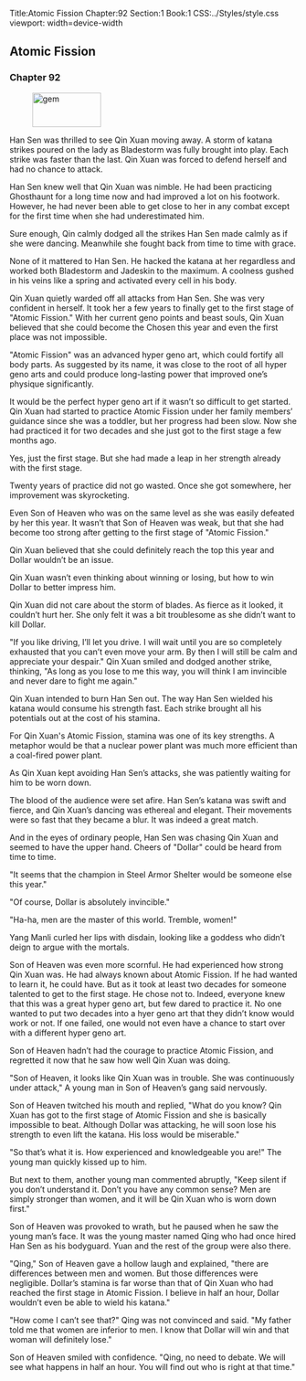 Title:Atomic Fission 
Chapter:92 
Section:1 
Book:1 
CSS:../Styles/style.css 
viewport: width=device-width
  
## Atomic Fission
### Chapter 92
  
<figure>
	<img src="../Images/gem.gif" alt="gem" id="gem" width="120" height="60" />
</figure>
  

  
Han Sen was thrilled to see Qin Xuan moving away. A storm of katana strikes poured on the lady as Bladestorm was fully brought into play. Each strike was faster than the last. Qin Xuan was forced to defend herself and had no chance to attack.

Han Sen knew well that Qin Xuan was nimble. He had been practicing Ghosthaunt for a long time now and had improved a lot on his footwork. However, he had never been able to get close to her in any combat except for the first time when she had underestimated him.

Sure enough, Qin calmly dodged all the strikes Han Sen made calmly as if she were dancing. Meanwhile she fought back from time to time with grace.

None of it mattered to Han Sen. He hacked the katana at her regardless and worked both Bladestorm and Jadeskin to the maximum. A coolness gushed in his veins like a spring and activated every cell in his body.

Qin Xuan quietly warded off all attacks from Han Sen. She was very confident in herself. It took her a few years to finally get to the first stage of "Atomic Fission." With her current geno points and beast souls, Qin Xuan believed that she could become the Chosen this year and even the first place was not impossible.

"Atomic Fission" was an advanced hyper geno art, which could fortify all body parts. As suggested by its name, it was close to the root of all hyper geno arts and could produce long-lasting power that improved one’s physique significantly.

It would be the perfect hyper geno art if it wasn’t so difficult to get started. Qin Xuan had started to practice Atomic Fission under her family members’ guidance since she was a toddler, but her progress had been slow. Now she had practiced it for two decades and she just got to the first stage a few months ago.

Yes, just the first stage. But she had made a leap in her strength already with the first stage.

Twenty years of practice did not go wasted. Once she got somewhere, her improvement was skyrocketing.

Even Son of Heaven who was on the same level as she was easily defeated by her this year. It wasn’t that Son of Heaven was weak, but that she had become too strong after getting to the first stage of "Atomic Fission."

Qin Xuan believed that she could definitely reach the top this year and Dollar wouldn’t be an issue.

Qin Xuan wasn’t even thinking about winning or losing, but how to win Dollar to better impress him.

Qin Xuan did not care about the storm of blades. As fierce as it looked, it couldn’t hurt her. She only felt it was a bit troublesome as she didn’t want to kill Dollar.

"If you like driving, I’ll let you drive. I will wait until you are so completely exhausted that you can’t even move your arm. By then I will still be calm and appreciate your despair." Qin Xuan smiled and dodged another strike, thinking, "As long as you lose to me this way, you will think I am invincible and never dare to fight me again."

Qin Xuan intended to burn Han Sen out. The way Han Sen wielded his katana would consume his strength fast. Each strike brought all his potentials out at the cost of his stamina.

For Qin Xuan's Atomic Fission, stamina was one of its key strengths. A metaphor would be that a nuclear power plant was much more efficient than a coal-fired power plant.

As Qin Xuan kept avoiding Han Sen’s attacks, she was patiently waiting for him to be worn down.

The blood of the audience were set afire. Han Sen’s katana was swift and fierce, and Qin Xuan’s dancing was ethereal and elegant. Their movements were so fast that they became a blur. It was indeed a great match.

And in the eyes of ordinary people, Han Sen was chasing Qin Xuan and seemed to have the upper hand. Cheers of "Dollar" could be heard from time to time.

"It seems that the champion in Steel Armor Shelter would be someone else this year."

"Of course, Dollar is absolutely invincible."

"Ha-ha, men are the master of this world. Tremble, women!"

Yang Manli curled her lips with disdain, looking like a goddess who didn’t deign to argue with the mortals.

Son of Heaven was even more scornful. He had experienced how strong Qin Xuan was. He had always known about Atomic Fission. If he had wanted to learn it, he could have. But as it took at least two decades for someone talented to get to the first stage. He chose not to. Indeed, everyone knew that this was a great hyper geno art, but few dared to practice it. No one wanted to put two decades into a hyer geno art that they didn’t know would work or not. If one failed, one would not even have a chance to start over with a different hyper geno art.

Son of Heaven hadn’t had the courage to practice Atomic Fission, and regretted it now that he saw how well Qin Xuan was doing.

"Son of Heaven, it looks like Qin Xuan was in trouble. She was continuously under attack," A young man in Son of Heaven’s gang said nervously.

Son of Heaven twitched his mouth and replied, "What do you know? Qin Xuan has got to the first stage of Atomic Fission and she is basically impossible to beat. Although Dollar was attacking, he will soon lose his strength to even lift the katana. His loss would be miserable."

"So that’s what it is. How experienced and knowledgeable you are!" The young man quickly kissed up to him.

But next to them, another young man commented abruptly, "Keep silent if you don’t understand it. Don’t you have any common sense? Men are simply stronger than women, and it will be Qin Xuan who is worn down first."

Son of Heaven was provoked to wrath, but he paused when he saw the young man’s face. It was the young master named Qing who had once hired Han Sen as his bodyguard. Yuan and the rest of the group were also there.

"Qing," Son of Heaven gave a hollow laugh and explained, "there are differences between men and women. But those differences were negligible. Dollar’s stamina is far worse than that of Qin Xuan who had reached the first stage in Atomic Fission. I believe in half an hour, Dollar wouldn’t even be able to wield his katana."

"How come I can’t see that?" Qing was not convinced and said. "My father told me that women are inferior to men. I know that Dollar will win and that woman will definitely lose."

Son of Heaven smiled with confidence. "Qing, no need to debate. We will see what happens in half an hour. You will find out who is right at that time."
